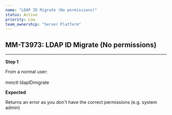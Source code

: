 ```yaml
---
name: "LDAP ID Migrate (No permissions)"
status: Active
priority: Low
team_ownership: "Server Platform"
---
```


## MM-T3973: LDAP ID Migrate (No permissions)

---

**Step 1**

From a normal user:\
\
mmctl ldapIDmigrate

**Expected**

Returns an error as you don't have the correct permissions (e.g. system admin)
